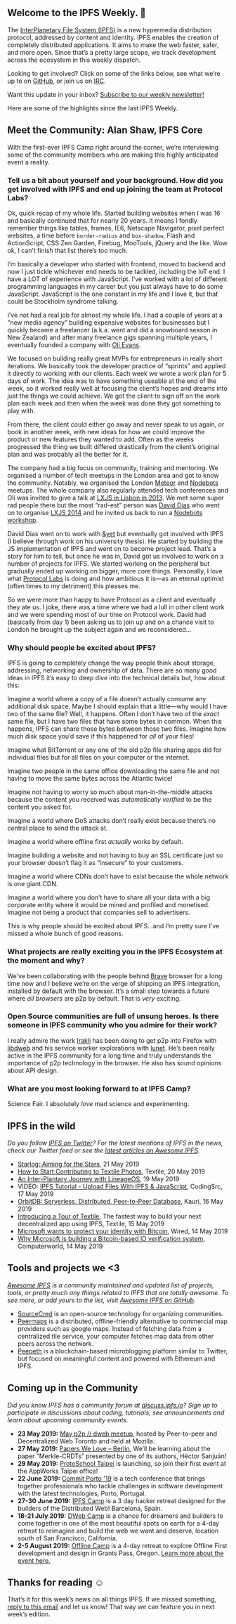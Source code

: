 ## Welcome to the IPFS Weekly. 👋

The [InterPlanetary File System (IPFS)](https://ipfs.io/) is a new hypermedia distribution protocol, addressed by content and identity. IPFS enables the creation of completely distributed applications. It aims to make the web faster, safer, and more open. Since that’s a pretty large scope, we track development across the ecosystem in this weekly dispatch.

Looking to get involved? Click on some of the links below, see what we’re up to on [GitHub](https://github.com/ipfs), or join us on [IRC](https://riot.im/app/#/room/#ipfs:matrix.org).

Want this update in your inbox? [Subscribe to our weekly newsletter!](http://eepurl.com/gL2Pi5)

Here are some of the highlights since the last IPFS Weekly.


## Meet the Community: Alan Shaw, IPFS Core

With the first-ever IPFS Camp right around the corner, we’re interviewing some of the community members who are making this highly anticipated event a reality.

### Tell us a bit about yourself and your background. How did you get involved with IPFS and end up joining the team at Protocol Labs?

Ok, quick recap of my whole life. Started building websites when I was 16 and basically continued that for nearly 20 years. It means I fondly remember things like tables, frames, IE6, Netscape Navigator, pixel perfect websites, a time before `border-radius` and `box-shadow`, Flash and ActionScript, CSS Zen Garden, Firebug, MooTools, jQuery and the like. Wow ok, I can’t finish that list there’s too much.

I’m basically a developer who started with frontend, moved to backend and now I just tickle whichever end needs to be tackled, including the IoT end. I have a LOT of experience with JavaScript. I’ve worked with a lot of different programming languages in my career but you just always have to do some JavaScript. JavaScript is the one constant in my life and I love it, but that could be Stockholm syndrome talking.

I’ve not had a real job for almost my whole life. I had a couple of years at a “new media agency” building expensive websites for businesses but I quickly became a freelancer (a.k.a. went and did a snowboard season in New Zealand) and after many freelance gigs spanning multiple years, I eventually founded a company with [Oli Evans](https://github.com/olizilla).

We focused on building really great MVPs for entrepreneurs in really short iterations. We basically took the developer practice of “sprints” and applied it directly to working with our clients. Each week we wrote a work plan for 5 days of work. The idea was to have something useable at the end of the week, so it worked really well at focusing the client’s hopes and dreams into just the things we could achieve. We got the client to sign off on the work plan each week and then when the week was done they got something to play with.

From there, the client could either go away and never speak to us again, or book in another week, with new ideas for how we could improve the product or new features they wanted to add. Often as the weeks progressed the thing we built differed drastically from the client’s original plan and was probably all the better for it.

The company had a big focus on community, training and mentoring. We organised a number of tech meetups in the London area and got to know the community. Notably, we organised the London [Meteor](https://www.meteor.com/) and [Nodebots](https://nodebots.io/) meetups. The whole company also regularly attended tech conferences and Oli was invited to give a talk at [LXJS in Lisbon in 2013](http://2013.lxjs.org/). We met some super rad people there but the most “rad-est” person was [David Dias](https://github.com/daviddias/) who went on to organise [LXJS 2014](http://2014.lxjs.org/) and he invited us back to run a [Nodebots workshop](https://youtu.be/L894YhZBz3k).

David Dias went on to work with [&yet](https://andyet.com/) but eventually got involved with IPFS (I believe through work on his university thesis). He started by building the JS implementation of IPFS and went on to become project lead. That’s a story for him to tell, but once he was in, David got us involved to work on a number of projects for IPFS. We started working on the peripheral but gradually ended up working on bigger, more core things. Personally, I love what [Protocol Labs](https://protocol.ai/) is doing and how ambitious it is—as an eternal optimist (often times to my detriment) this pleases me.

So we were more than happy to have Protocol as a client and eventually they ate us. I joke, there was a time where we had a lull in other client work and we were spending most of our time on Protocol work. David had (basically from day 1) been asking us to join up and on a chance visit to London he brought up the subject again and we reconsidered...

### Why should people be excited about IPFS?

IPFS is going to completely change the way people think about storage, addressing, networking and ownership of data. There are so many good ideas in IPFS it’s easy to deep dive into the technical details but, how about this:

Imagine a world where a copy of a file doesn’t actually consume any additional disk space. Maybe I should explain that a little—why would I have two of the same file? Well, it happens. Often I don’t have two of the _exact_ same file, but I have two files that have some bytes in common. When this happens, IPFS can share those bytes between those two files. Imagine how much disk space you’d save if this happened for _all_ of your files!

Imagine what BitTorrent or any one of the old p2p file sharing apps did for individual files but for all files on your computer or the internet.

Imagine two people in the same office downloading the same file and not having to move the same bytes across the Atlantic twice!

Imagine not having to worry so much about man-in-the-middle attacks because the content you received was _automatically verified_ to be the content you asked for.

Imagine a world where DoS attacks don’t really exist because there’s no central place to send the attack at.

Imagine a world where offline first _actually_ works by default.

Imagine building a website and not having to buy an SSL certificate just so your browser doesn’t flag it as “insecure” to your customers.

Imagine a world where CDNs don’t have to exist because the whole network is one giant CDN.

Imagine a world where you don’t have to share all your data with a big corporate entity where it would be mined and profiled and monetised. Imagine not being a product that companies sell to advertisers.

This is why people should be excited about IPFS...and I’m pretty sure I’ve missed a whole bunch of good reasons.

### What projects are really exciting you in the IPFS Ecosystem at the moment and why?

We’ve been collaborating with the people behind [Brave](https://brave.com/) browser for a long time now and I believe we’re on the verge of shipping an IPFS integration, installed by default with the browser. It’s a small step towards a future where _all browsers_ are p2p by default. That is _very_ exciting.

### Open Source communities are full of unsung heroes. Is there someone in IPFS community who you admire for their work?

I really admire the work [Irakli](https://github.com/gozala/) has been doing to get p2p into Firefox with [libdweb](https://github.com/mozilla/libdweb) and his service worker explorations with [lunet](https://github.com/Gozala/lunet). He’s been really active in the IPFS community for a long time and truly understands the importance of p2p technology in the browser. He also has sound opinions about API design.

### What are you most looking forward to at IPFS Camp?

Science Fair. I absolutely _love_ mad science and experimenting.



## IPFS in the wild
*Do you follow [IPFS on Twitter](https://twitter.com/IPFSbot)? For the latest mentions of IPFS in the news, check our Twitter feed or see the [latest articles on Awesome IPFS](https://awesome.ipfs.io/articles/).* 

+ [Starlog: Aiming for the Stars](https://blog.florence.chat/starlog-aiming-for-the-stars-f4d1775f8528), 21 May 2019
+ [How to Start Contributing to Textile Photos](https://medium.com/textileio/how-to-start-contributing-to-textile-photos-b626c3f63493), Textile, 20 May 2019
+ [An Inter-Plantary Journey with LineageOS](https://discuss.ipfs.io/t/an-inter-plantary-journey-with-lineageos/5442), 19 May 2019
+ VIDEO: [IPFS Tutorial - Upload Files With IPFS & JavaScript](https://www.youtube.com/watch?v=I0UolzV3ico&feature=share), CodingSrc, 17 May 2019
+ [OrbitDB: Serverless, Distributed, Peer-to-Peer Database](https://kauri.io/article/6ae5ffa612044a09be856ff390ce6990), Kauri, 16 May 2019
+ [Introducing a Tour of Textile](https://medium.com/textileio/introducing-a-tour-of-textile-92f02969a4d8), The fastest way to build your next decentralized app using IPFS, Textile, 15 May 2019
+ [Microsoft wants to protect your identity with Bitcoin](https://www.wired.com/story/microsoft-wants-protect-identity-bitcoin/), Wired, 14 May 2019
+ [Why Microsoft is building a Bitcoin-based ID verification system](https://www.computerworld.com/article/3394686/why-microsoft-is-building-a-bitcoin-based-id-verification-system.html), Computerworld, 14 May 2019


## Tools and projects we <3
*[Awesome IPFS](https://awesome.ipfs.io/) is a community maintained and updated list of projects, tools, or pretty much any things related to IPFS that are totally awesome. To see more, or add yours to the list, visit [Awesome IPFS on GitHub](https://github.com/ipfs/awesome-ipfs).* 

+ [SourceCred](https://medium.com/sourcecred/introduction-to-sourcecred-7665297af715) is an open-source technology for organizing communities.
+ [Peermaps](https://peermaps.org/) is a distributed, offline-friendly alternative to commercial map providers such as google maps. Instead of fetching data from a centralized tile service, your computer fetches map data from other peers across the network.
+ [Peepeth](https://peepeth.com/welcome) is a blockchain-based microblogging platform similar to Twitter, but focused on meaningful content and powered with Ethereum and IPFS.

 
## Coming up in the Community
*Did you know IPFS has a community forum at [discuss.ipfs.io](https://discuss.ipfs.io/)? Sign up to participate in discussions about coding, tutorials, see announcements and learn about upcoming community events.*

+ **23 May 2019:** [May p2p // dweb meetup](https://www.meetup.com/p2p-and-dweb-toronto/events/258520223/), hosted by Peer-to-peer and Decentralized Web Toronto and held at Mozilla.
+ **27 May 2019:** [Papers We Love – Berlin](https://www.meetup.com/Papers-We-Love-Berlin/events/261542382/), We’ll be learning about the paper “Merkle-CRDTs” presented by one of its authors, Héctor Sanjuán!
+ **29 May 2019:** [ProtoSchool Taipei](https://www.meetup.com/IPFS-Taiwan/events/261636809/) is launching, so join their first event at the AppWorks Taipei office! 
+ **22 June 2019:** [Commit Porto '19](https://commitporto.com/) is a tech conference that brings together professionals who tackle challenges in software development with the latest technologies, Porto, Portugal.
+ **27-30 June 2019:** [IPFS Camp](https://camp.ipfs.io/) is a 3 day hacker retreat designed for the builders of the Distributed Web! Barcelona, Spain.
+ **18-21 July 2019:** [DWeb Camp](https://dwebcamp.org/) is a chance for dreamers and builders to come together in one of the most beautiful spots on earth for a 4-day retreat to reimagine and build the web we want and deserve, location south of San Francisco, California.
+ **2-5 August 2019:** [Offline Camp](http://offlinefirst.org/camp/) is a 4-day retreat to explore Offline First development and design in Grants Pass, Oregon. [Learn more about the event here.](https://medium.com/offline-camp/announcing-offline-camp-v5-eb9111fdcc94)


## Thanks for reading ☺️

That’s it for this week’s news on all things IPFS. If we missed something, [reply to this email](mailto:newsletter@ipfs.io) and let us know! That way we can feature you in next week’s edition. 
